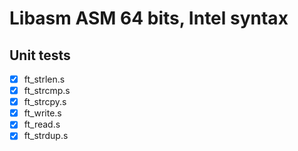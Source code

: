 # Libasm ASM 64 bits, Intel syntax

## Unit tests

- [x] ft_strlen.s
- [x] ft_strcmp.s
- [x] ft_strcpy.s
- [x] ft_write.s
- [x] ft_read.s
- [x] ft_strdup.s
